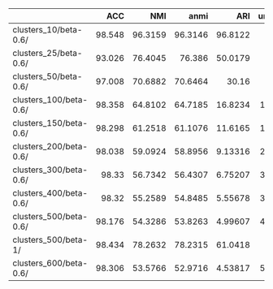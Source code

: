 |                        |    ACC |     NMI |    anmi |      ARI |   uniq |   beta |          KL |
|:-----------------------|-------:|--------:|--------:|---------:|-------:|-------:|------------:|
| clusters_10/beta-0.6/  | 98.548 | 96.3159 | 96.3146 | 96.8122  |     10 |    0.6 | 0.000239865 |
| clusters_25/beta-0.6/  | 93.026 | 76.4045 | 76.386  | 50.0179  |     25 |    0.6 | 0.0143687   |
| clusters_50/beta-0.6/  | 97.008 | 70.6882 | 70.6464 | 30.16    |     50 |    0.6 | 0.0153405   |
| clusters_100/beta-0.6/ | 98.358 | 64.8102 | 64.7185 | 16.8234  |    100 |    0.6 | 0.0286017   |
| clusters_150/beta-0.6/ | 98.298 | 61.2518 | 61.1076 | 11.6165  |    150 |    0.6 | 0.0408854   |
| clusters_200/beta-0.6/ | 98.038 | 59.0924 | 58.8956 |  9.13316 |    200 |    0.6 | 0.11498     |
| clusters_300/beta-0.6/ | 98.33  | 56.7342 | 56.4307 |  6.75207 |    300 |    0.6 | 0.243832    |
| clusters_400/beta-0.6/ | 98.32  | 55.2589 | 54.8485 |  5.55678 |    399 |    0.6 | 0.332       |
| clusters_500/beta-0.6/ | 98.176 | 54.3286 | 53.8263 |  4.99607 |    484 |    0.6 | 0.431032    |
| clusters_500/beta-1/   | 98.434 | 78.2632 | 78.2315 | 61.0418  |     47 |    1   | 0.460849    |
| clusters_600/beta-0.6/ | 98.306 | 53.5766 | 52.9716 |  4.53817 |    585 |    0.6 | 0.573119    |